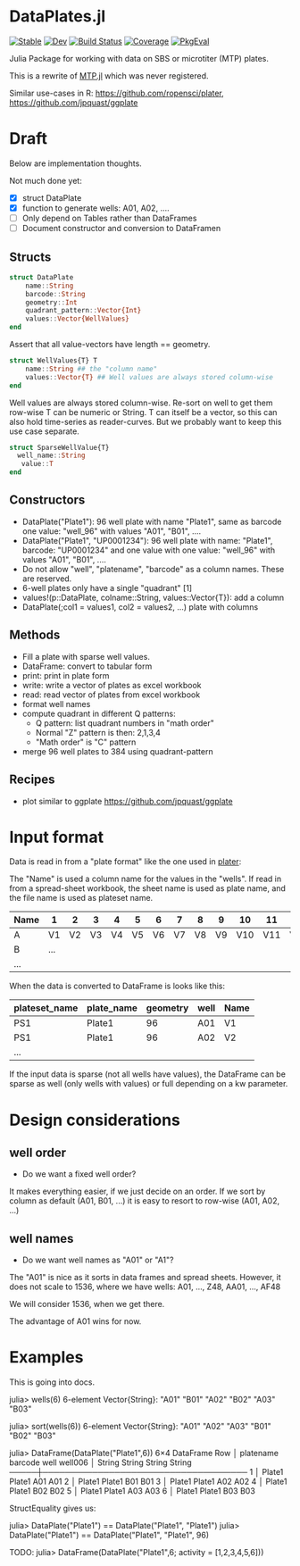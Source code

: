 # DataPlates.jl


[![Stable](https://img.shields.io/badge/docs-stable-blue.svg)](https://tp2750.github.io/DataPlates.jl/stable/)
[![Dev](https://img.shields.io/badge/docs-dev-blue.svg)](https://tp2750.github.io/DataPlates.jl/dev/)
[![Build Status](https://github.com/tp2750/DataPlates.jl/actions/workflows/CI.yml/badge.svg?branch=main)](https://github.com/tp2750/DataPlates.jl/actions/workflows/CI.yml?query=branch%3Amain)
[![Coverage](https://codecov.io/gh/tp2750/DataPlates.jl/branch/main/graph/badge.svg)](https://codecov.io/gh/tp2750/DataPlates.jl)
[![PkgEval](https://JuliaCI.github.io/NanosoldierReports/pkgeval_badges/D/DataPlates.svg)](https://JuliaCI.github.io/NanosoldierReports/pkgeval_badges/report.html)



Julia Package for working with data on SBS or microtiter (MTP) plates.

This is a rewrite of [MTP.jl](https://github.com/tp2750/MTP.jl) which was never registered.

Similar use-cases in R:  https://github.com/ropensci/plater, https://github.com/jpquast/ggplate

# Draft

Below are implementation thoughts.

Not much done yet:

* [X] struct DataPlate
* [X] function to generate wells: A01, A02, ....
* [ ] Only depend on Tables rather than DataFrames
* [ ] Document constructor and conversion to DataFramen

## Structs
``` julia
struct DataPlate
    name::String
    barcode::String
    geometry::Int
	quadrant_pattern::Vector{Int}
    values::Vector{WellValues}
end
```
Assert that all value-vectors have length == geometry.

``` julia
struct WellValues{T} T
    name::String ## the "column name"
    values::Vector{T} ## Well values are always stored column-wise
end
```
Well values are always stored column-wise. Re-sort on well to get them row-wise
T can be numeric or String.
T can itself be a vector, so this can also hold time-series as reader-curves.
But we probably want to keep this use case separate.

``` julia
struct SparseWellValue{T}
  well_name::String
   value::T
end
```


## Constructors

* DataPlate("Plate1"): 96 well plate with name "Plate1", same as barcode one value: "well_96" with values "A01", "B01", ....
* DataPlate("Plate1", "UP0001234"): 96 well plate with name: "Plate1", barcode: "UP0001234" and one value with one value: "well_96" with values "A01", "B01", ....
* Do not allow "well", "platename", "barcode" as a column names. These are reserved.
* 6-well plates only have a single "quadrant" [1]
* values!(p::DataPlate, colname::String, values::Vector{T}): add a column
* DataPlate(;col1 = values1, col2 = values2, ...) plate with columns

## Methods

- Fill a plate with sparse well values.
- DataFrame: convert to tabular form
- print: print in plate form
- write: write a vector of plates as excel workbook
- read: read vector of plates from excel workbook
- format well names
- compute quadrant in different Q patterns:
  - Q pattern: list quadrant numbers in "math order"
  - Normal "Z" pattern is then: 2,1,3,4
  - "Math order" is "C" pattern
- merge 96 well plates to 384 using quadrant-pattern

## Recipes

- plot similar to ggplate https://github.com/jpquast/ggplate

# Input format

Data is read in from a "plate format" like the one used in [plater](https://cran.r-project.org/web/packages/plater/vignettes/plater-basics.html):

The "Name" is used a column name for the values in the "wells".
If read in from a spread-sheet workbook, the sheet name is used as plate name, and the file name is used as plateset name.

| Name | 1   | 2  | 3  | 4  | 5  | 6  | 7  | 8  | 9  | 10  | 11  | 12  |
|------|-----|----|----|----|----|----|----|----|----|-----|-----|-----|
| A    | V1  | V2 | V3 | V4 | V5 | V6 | V7 | V8 | V9 | V10 | V11 | V12 |
| B    | ... |    |    |    |    |    |    |    |    |     |     |     |
| ...  |     |    |    |    |    |    |    |    |    |     |     |     |

When the data is converted to DataFrame is looks like this:

| plateset_name | plate_name | geometry | well | Name |
| ---           | ---        | ---      | ---  | ---  |
| PS1           | Plate1     | 96       | A01  | V1   |
| PS1           | Plate1     | 96       | A02  | V2   |
| ...           |            |          |      |      |

If the input data is sparse (not all wells have values), the DataFrame can be sparse as well (only wells with values) or full depending on a kw parameter.

# Design considerations

## well order

* Do we want a fixed well order?

It makes everything easier, if we just decide on an order.
If we sort by column as default (A01, B01, ...) it is easy to resort to row-wise (A01, A02, ...)

## well names

* Do we want well names as "A01" or "A1"?

The "A01" is nice as it sorts in data frames and spread sheets.
However, it does not scale to 1536, where we have wells:  A01, ..., Z48, AA01, ..., AF48

We will consider 1536, when we get there.

The advantage of A01 wins for now.

# Examples

This is going into docs.

julia> wells(6)
6-element Vector{String}:
 "A01"
 "B01"
 "A02"
 "B02"
 "A03"
 "B03"

julia> sort(wells(6))
6-element Vector{String}:
 "A01"
 "A02"
 "A03"
 "B01"
 "B02"
 "B03"

julia> DataFrame(DataPlate("Plate1",6))
6×4 DataFrame
 Row │ platename  barcode  well    well006
     │ String     String   String  String
─────┼─────────────────────────────────────
   1 │ Plate1     Plate1   A01     A01
   2 │ Plate1     Plate1   B01     B01
   3 │ Plate1     Plate1   A02     A02
   4 │ Plate1     Plate1   B02     B02
   5 │ Plate1     Plate1   A03     A03
   6 │ Plate1     Plate1   B03     B03

StructEquality gives us:

julia> DataPlate("Plate1") == DataPlate("Plate1", "Plate1")
julia> DataPlate("Plate1") == DataPlate("Plate1", "Plate1", 96)

TODO:
julia> DataFrame(DataPlate("Plate1",6; activity = [1,2,3,4,5,6]))
